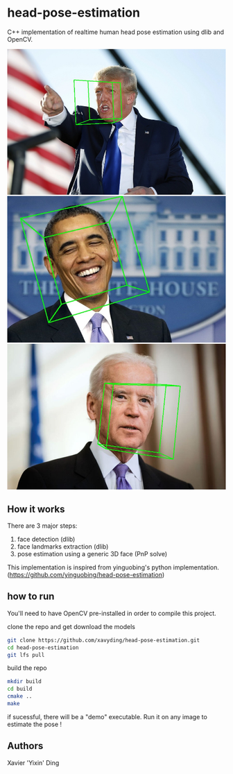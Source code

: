 # head-pose-estimation

C++ implementation of realtime human head pose estimation using dlib and OpenCV. 

![demo](example/output1.jpg)
![demo](example/output2.jpg)
![demo](example/output3.jpg)


## How it works
There are 3 major steps:

1. face detection (dlib)
2. face landmarks extraction (dlib)
3. pose estimation using a generic 3D face (PnP solve)

This implementation is inspired from yinguobing's python implementation. (https://github.com/yinguobing/head-pose-estimation)


## how to run
You'll need to have OpenCV pre-installed in order to compile this project.

clone the repo and get download the models
```bash
git clone https://github.com/xavyding/head-pose-estimation.git
cd head-pose-estimation
git lfs pull
```

build the repo
```bash
mkdir build
cd build
cmake ..
make
```

if sucessful, there will be a "demo" executable. Run it on any image to estimate the pose !


## Authors
Xavier 'Yixin' Ding

